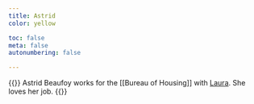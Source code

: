 ```yaml
---
title: Astrid
color: yellow

toc: false
meta: false
autonumbering: false

---
```

{{<note gray>}}
Astrid Beaufoy works for the [[Bureau of Housing]] with [Laura](/characters/laura). She loves her job.
{{</note>}}